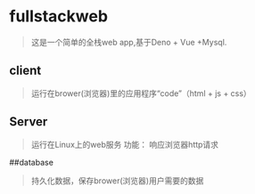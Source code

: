 # fullstackweb
>这是一个简单的全栈web app,基于Deno + Vue +Mysql.

## client
>运行在brower(浏览器)里的应用程序“code”（html + js + css）
## Server
>运行在Linux上的web服务
功能：
响应浏览器http请求

##database
>持久化数据，保存brower(浏览器)用户需要的数据
